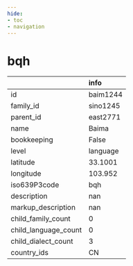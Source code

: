 ```yaml
---
hide:
- toc
- navigation
---
```

# bqh
|                      | info     |
|:---------------------|:---------|
| id                   | baim1244 |
| family_id            | sino1245 |
| parent_id            | east2771 |
| name                 | Baima    |
| bookkeeping          | False    |
| level                | language |
| latitude             | 33.1001  |
| longitude            | 103.952  |
| iso639P3code         | bqh      |
| description          | nan      |
| markup_description   | nan      |
| child_family_count   | 0        |
| child_language_count | 0        |
| child_dialect_count  | 3        |
| country_ids          | CN       |
